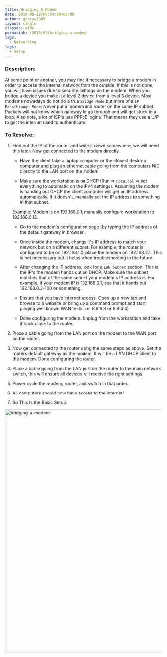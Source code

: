 ```yaml
---
title: Bridging A Modem
date: 2016-05-22T06:54:00+00:00
author: gerryw1389
layout: single
classes: wide
permalink: /2016/05/bridging-a-modem/
tags:
  - Networking
tags:
  - Setup
---
```

<!--more-->

### Description:

At some point or another, you may find it necessary to bridge a modem in order to access the internal network from the outside. If this is not done, you will have issues due to security settings on the modem. When you bridge a device you make it a level 2 device from a level 3 device. Most modems nowadays do not do a true `Bridge Mode` but more of a `IP Passthrough Mode`. Never put a modem and router on the same IP subnet. Packets will not know which gateway to go through and will get stuck in a loop. Also note, a lot of ISP's use PPPoE logins. That means they use a U/P to get the internet used to authenticate.


### To Resolve:

1. Find out the IP of the router and write it down somewhere, we will need this later. Now get connected to the modem directly.

   - Have the client take a laptop computer or the closest desktop computer and plug an ethernet cable going from the computers NIC directly to the LAN port on the modem.

   - Make sure the workstation is on DHCP (Run => `npca.cpl` => set everything to automatic on the IPv4 settings). Assuming the modem is handing out DHCP the client computer will get an IP address automatically. If it doesn't, manually set the IP address to something in that subnet.

   Example: Modem is on 192.168.0.1, manually configure workstation to 192.168.0.13.

   - Go to the modem's configuration page (by typing the IP address of the default gateway in browser).

   - Once inside the modem, change it's IP address to match your network but on a different subnet. For example, the router is configured to be on 192.168.1.0, place the modem on 192.168.2.1. This is not neccessary but it helps when troubleshooting in the future.

   - After changing the IP address, look for a `LAN Subnet` section. This is the IP's the modem hands out on DHCP. Make sure the subnet matches that of the same subnet your modem's IP address is. For example, if your modem IP is  192.168.0.1, see that it hands out 192.168.0.2-100 or something.

   - Ensure that you have internet access. Open up a new tab and browse to a website or bring up a command prompt and start pinging well known WAN tests (i.e. 8.8.8.8 or 8.8.4.4)

   - Done configuring the modem. Unplug from the workstation and take it back close to the router.

2. Place a cable going from the LAN port on the modem to the WAN port on the router.

3. Now get connected to the router using the same steps as above. Set the routers default gateway as the modem. It will be a LAN DHCP client to the modem. Done configuring the router.

4. Place a cable going from the LAN port on the router to the main network switch, this will ensure all devices will receive the right settings.

5. Power cycle the modem, router, and switch in that order.

6. All computers should now have access to the internet!

7. So This Is the Basic Setup:

  <img class="alignnone size-full wp-image-638" src="https://automationadmin.com/assets/images/uploads/2016/09/bridging-a-modem.png" alt="bridging-a-modem" width="1158" height="779" srcset="https://automationadmin.com/assets/images/uploads/2016/09/bridging-a-modem.png 1158w, https://automationadmin.com/assets/images/uploads/2016/09/bridging-a-modem-300x202.png 300w, https://automationadmin.com/assets/images/uploads/2016/09/bridging-a-modem-768x517.png 768w, https://automationadmin.com/assets/images/uploads/2016/09/bridging-a-modem-1024x689.png 1024w" sizes="(max-width: 1158px) 100vw, 1158px" />


